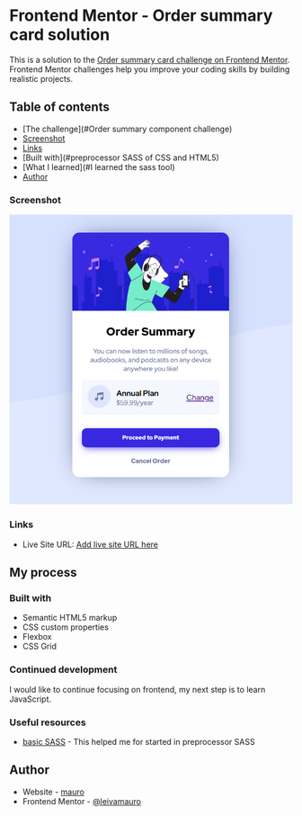 # Frontend Mentor - Order summary card solution

This is a solution to the [Order summary card challenge on Frontend Mentor](https://www.frontendmentor.io/challenges/order-summary-component-QlPmajDUj). Frontend Mentor challenges help you improve your coding skills by building realistic projects.

## Table of contents

  - [The challenge](#Order summary component challenge)
  - [Screenshot](./My-Solution.png)
  - [Links](https://www.frontendmentor.io/challenges/order-summary-component-QlPmajDUj/hub/order-summary-component-WJO1ue4p_)
  - [Built with](#preprocessor SASS of CSS and HTML5)
  - [What I learned](#I learned the sass tool)
  - [Author](#mauro)

### Screenshot

![](./My-Solution.png)

### Links

- Live Site URL: [Add live site URL here](https://leivamauro.github.io/summary-component/)

## My process

### Built with

- Semantic HTML5 markup
- CSS custom properties
- Flexbox
- CSS Grid

### Continued development

I would like to continue focusing on frontend, my next step is to learn JavaScript.

### Useful resources

- [basic SASS](https://sass-lang.com/guide) - This helped me for started in preprocessor SASS

## Author

- Website - [mauro](https://github.com/leivamauro)
- Frontend Mentor - [@leivamauro](https://www.frontendmentor.io/profile/leivamauro)
